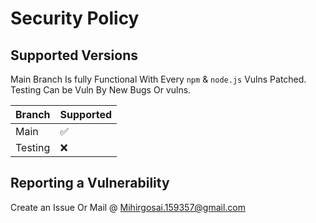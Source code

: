 # Security Policy

## Supported Versions

Main Branch Is fully Functional With Every `npm` & `node.js` Vulns Patched.
Testing Can be Vuln By New Bugs Or vulns.

| Branch  | Supported          |
| ------- | ------------------ |
| Main    | :white_check_mark: |
| Testing | :x:                |


## Reporting a Vulnerability

Create an Issue Or Mail @ [Mihirgosai.159357@gmail.com](mailto:Mihirgosai.159357@gmail.com)
